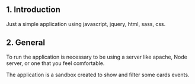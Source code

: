 ## 1. Introduction

Just a simple application using javascript, jquery, html, sass, css.


## 2. General

To run the application is necessary to be using a server like apache, Node server, or one that you feel comfortable.

The application is a sandbox created to show and filter some cards events.